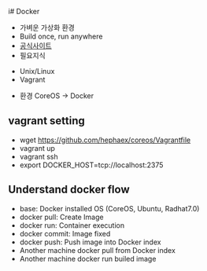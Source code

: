 i# Docker
* 가벼운 가상화 환경
* Build once, run anywhere
* [공식사이트](www.docker.io)
* 필요지식
 - Unix/Linux
 - Vagrant
* 환경 CoreOS -> Docker

## vagrant setting
* wget https://github.com/hephaex/coreos/Vagrantfile
* vagrant up
* vagrant ssh
* export DOCKER_HOST=tcp://localhost:2375

## Understand docker flow
* base: Docker installed OS (CoreOS, Ubuntu, Radhat7.0)
* docker pull: Create Image
* docker run: Container execution
* docker commit: Image fixed
* docker push: Push image into Docker index
* Another machine docker pull from Docker index
* Another machine docker run builed image

